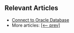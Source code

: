 ## Relevant Articles

- [Connect to Oracle Database](TODO)
- More articles: [[<-- prev]](/persistence-modules/core-java-persistence-3)